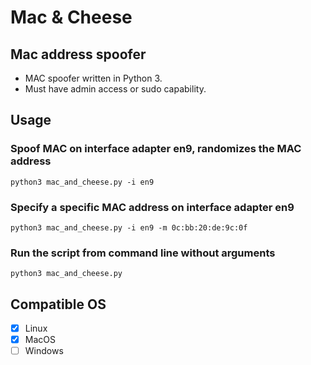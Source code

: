# Mac & Cheese

## Mac address spoofer

- MAC spoofer written in Python 3. 
- Must have admin access or sudo capability.

## Usage

### Spoof MAC on interface adapter en9, randomizes the MAC address

```shell
python3 mac_and_cheese.py -i en9
```

### Specify a specific MAC address on interface adapter en9

```shell
python3 mac_and_cheese.py -i en9 -m 0c:bb:20:de:9c:0f
```

### Run the script from command line without arguments

```shell
python3 mac_and_cheese.py
```

## Compatible OS

- [x] Linux
- [x] MacOS
- [ ] Windows